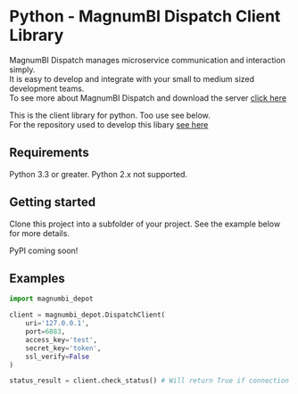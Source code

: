 # Python - MagnumBI Dispatch Client Library

MagnumBI Dispatch manages microservice communication and interaction simply.   
It is easy to develop and integrate with your small to medium sized development teams.   
To see more about MagnumBI Dispatch and download the server [click here](https://github.com/OptimalBI/magnumbi-dispatch-server)   

This is the client library for python. Too use see below.  
For the repository used to develop this libary [see here](https://github.com/OptimalBI/magnumbi-dispatch-python-development)

## Requirements
Python 3.3 or greater. Python 2.x not supported.

## Getting started
Clone this project into a subfolder of your project. See the example below for more details.

PyPI coming soon!

## Examples

```python
import magnumbi_depot

client = magnumbi_depot.DispatchClient(
    uri='127.0.0.1',
    port=6883,
    access_key='test',
    secret_key='token',
    ssl_verify=False
)

status_result = client.check_status() # Will return True if connection to the server functioned correctly.
```